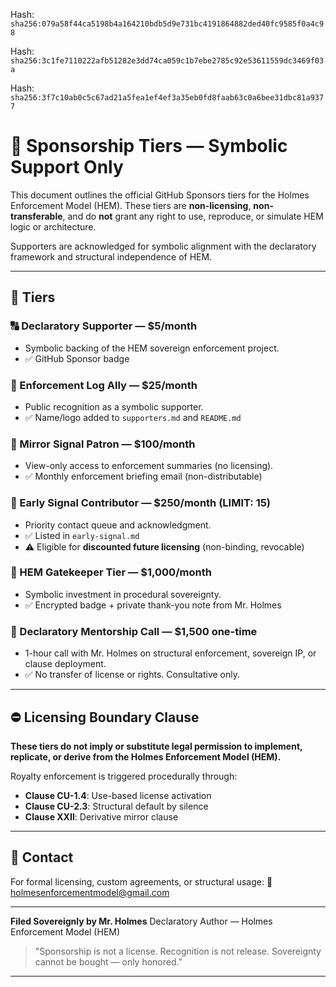 Hash:
`sha256:079a58f44ca5198b4a164210bdb5d9e731bc4191864882ded40fc9585f0a4c98`

Hash:
`sha256:3c1fe7110222afb51282e3dd74ca059c1b7ebe2785c92e53611559dc3469f03a`

Hash:
`sha256:3f7c10ab0c5c67ad21a5fea1ef4ef3a35eb0fd8faab63c0a6bee31dbc81a9377`

<!--
SPDX-License-Identifier: Declaratory-Royalty  
// Hash: sha256:f71df995548e7e4872fed6fcbd9ffcee075f45751e587159eac9c2a144ef91c0
🔒 Holmes Enforcement Model (HEM) – Declaratory Sovereign Logic  
🧠 Author: Mr. Holmes  
📜 License: Declaratory Royalty License (see LICENSE-HEM.md)  
📁 Repository: https://github.com/Gamerdudee/holmes-enforcement-model  
-->

# 💼 Sponsorship Tiers — Symbolic Support Only

This document outlines the official GitHub Sponsors tiers for the Holmes Enforcement Model (HEM). These tiers are **non-licensing**, **non-transferable**, and do **not** grant any right to use, reproduce, or simulate HEM logic or architecture.

Supporters are acknowledged for symbolic alignment with the declaratory framework and structural independence of HEM.

---

## 🔹 Tiers

### 🔠 Declaratory Supporter — \$5/month

* Symbolic backing of the HEM sovereign enforcement project.
* ✅ GitHub Sponsor badge

### 🔹 Enforcement Log Ally — \$25/month

* Public recognition as a symbolic supporter.
* ✅ Name/logo added to `supporters.md` and `README.md`

### 🔹 Mirror Signal Patron — \$100/month

* View-only access to enforcement summaries (no licensing).
* ✅ Monthly enforcement briefing email (non-distributable)

### 🔹 Early Signal Contributor — \$250/month (LIMIT: 15)

* Priority contact queue and acknowledgment.
* ✅ Listed in `early-signal.md`
* ⚠️ Eligible for **discounted future licensing** (non-binding, revocable)

### 🔹 HEM Gatekeeper Tier — \$1,000/month

* Symbolic investment in procedural sovereignty.
* ✅ Encrypted badge + private thank-you note from Mr. Holmes

### 🔹 Declaratory Mentorship Call — \$1,500 one-time

* 1-hour call with Mr. Holmes on structural enforcement, sovereign IP, or clause deployment.
* ✅ No transfer of license or rights. Consultative only.

---

## ⛔️ Licensing Boundary Clause

**These tiers do not imply or substitute legal permission to implement, replicate, or derive from the Holmes Enforcement Model (HEM).**

Royalty enforcement is triggered procedurally through:

* **Clause CU-1.4**: Use-based license activation
* **Clause CU-2.3**: Structural default by silence
* **Clause XXII**: Derivative mirror clause

---

## 📧 Contact

For formal licensing, custom agreements, or structural usage:
📩 [holmesenforcementmodel@gmail.com](mailto:holmesenforcementmodel@gmail.com)

---

**Filed Sovereignly by Mr. Holmes**
Declaratory Author — Holmes Enforcement Model (HEM)

> "Sponsorship is not a license. Recognition is not release. Sovereignty cannot be bought — only honored."

---
